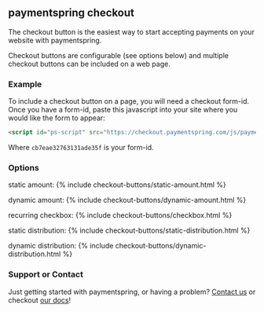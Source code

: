 ## paymentspring checkout

The checkout button is the easiest way to start accepting payments on your website with paymentspring.

Checkout buttons are configurable (see options below) and multiple checkout buttons can be included on a web page.

### Example

To include a checkout button on a page, you will need a checkout form-id. Once you have a form-id, paste this javascript into your site where you would like the form to appear:

```markdown
<script id="ps-script" src="https://checkout.paymentspring.com/js/paymentspring.js" formid="cb7eae32763131ade35f"></script>
```
Where `cb7eae32763131ade35f` is your form-id.

### Options

static amount:
{% include checkout-buttons/static-amount.html %}

dynamic amount:
{% include checkout-buttons/dynamic-amount.html %}

recurring checkbox:
{% include checkout-buttons/checkbox.html %}

static distribution:
{% include checkout-buttons/static-distribution.html %}

dynamic distribution:
{% include checkout-buttons/dynamic-distribution.html %}


### Support or Contact

Just getting started with paymentspring, or having a problem? [Contact us](https://paymentspring.com/contact/) or checkout [our docs](https://paymentspring.com/developers/)!
